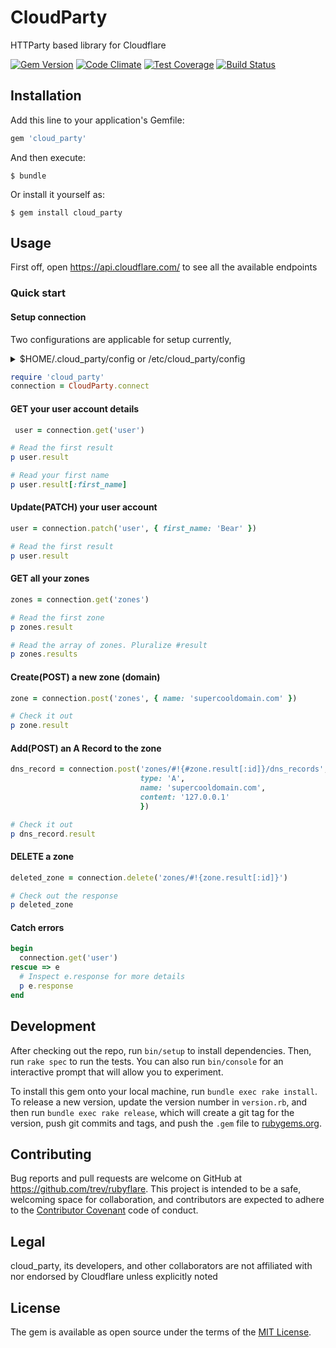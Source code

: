 # CloudParty
HTTParty based library for Cloudflare


[![Gem Version](https://badge.fury.io/rb/cloud_party.svg)](https://badge.fury.io/rb/cloud_party)
[![Code Climate](https://codeclimate.com/github/IotaSpencer/cloud_party/badges/gpa.svg)](https://codeclimate.com/github/IotaSpencer/cloud_party)
[![Test Coverage](https://codeclimate.com/github/IotaSpencer/cloud_party/badges/coverage.svg)](https://codeclimate.com/github/IotaSpencer/cloud_party/coverage)
[![Build Status](https://travis-ci.org/IotaSpencer/cloud_party.svg?branch=master)](https://travis-ci.org/IotaSpencer/cloud_party)


## Installation

Add this line to your application's Gemfile:

```ruby
gem 'cloud_party'
```

And then execute:

```shell
$ bundle
```

Or install it yourself as:

```shell
$ gem install cloud_party
```

## Usage

First off, open https://api.cloudflare.com/ to see all the available endpoints

### Quick start

#### Setup connection

Two configurations are applicable for setup currently,


<details>
  <summary>$HOME/.cloud_party/config or /etc/cloud_party/config</summary>
    <p markdown="1">

```yaml
email: 'email@here.com'
api-key: 'abcdefabcdef1234561234567890'
```
</p>
</details>

```ruby
require 'cloud_party'
connection = CloudParty.connect
```

#### GET your user account details

```ruby
 user = connection.get('user')

# Read the first result
p user.result

# Read your first name
p user.result[:first_name]
```

#### Update(PATCH) your user account

```ruby
user = connection.patch('user', { first_name: 'Bear' })

# Read the first result
p user.result
```

#### GET all your zones

```ruby
zones = connection.get('zones')

# Read the first zone
p zones.result

# Read the array of zones. Pluralize #result
p zones.results
```

#### Create(POST) a new zone (domain)

```ruby
zone = connection.post('zones', { name: 'supercooldomain.com' })

# Check it out
p zone.result
```

#### Add(POST) an A Record to the zone

```ruby
dns_record = connection.post('zones/#!{#zone.result[:id]}/dns_records', {
                             type: 'A',
                             name: 'supercooldomain.com',
                             content: '127.0.0.1'
                             })

# Check it out
p dns_record.result
```

#### DELETE a zone

```ruby
deleted_zone = connection.delete('zones/#!{zone.result[:id]}')

# Check out the response
p deleted_zone
```

#### Catch errors

```ruby
begin
  connection.get('user')
rescue => e
  # Inspect e.response for more details
  p e.response
end
```

## Development

After checking out the repo, run `bin/setup` to install dependencies. Then, run `rake spec` to run the tests. You can also run `bin/console` for an interactive prompt that will allow you to experiment.

To install this gem onto your local machine, run `bundle exec rake install`. To release a new version, update the version number in `version.rb`, and then run `bundle exec rake release`, which will create a git tag for the version, push git commits and tags, and push the `.gem` file to [rubygems.org](https://rubygems.org).

## Contributing

Bug reports and pull requests are welcome on GitHub at https://github.com/trev/rubyflare. This project is intended to be a safe, welcoming space for collaboration, and contributors are expected to adhere to the [Contributor Covenant](contributor-covenant.org) code of conduct.

## Legal

cloud_party, its developers, and other collaborators are not affiliated with nor endorsed by Cloudflare unless explicitly
noted
## License

The gem is available as open source under the terms of the [MIT License](http://opensource.org/licenses/MIT).
